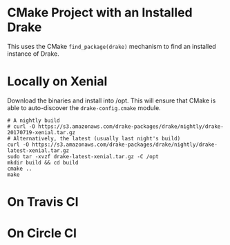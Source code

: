 # CMake Project with an Installed Drake

This uses the CMake `find_package(drake)` mechanism to find an installed instance of Drake.

# Locally on Xenial

Download the binaries and install into /opt. This will ensure that CMake is able
to auto-discover the `drake-config.cmake` module. 

```
# A nightly build
# curl -O https://s3.amazonaws.com/drake-packages/drake/nightly/drake-20170719-xenial.tar.gz
# Alternatively, the latest (usually last night's build)
curl -O https://s3.amazonaws.com/drake-packages/drake/nightly/drake-latest-xenial.tar.gz
sudo tar -xvzf drake-latest-xenial.tar.gz -C /opt
mkdir build && cd build
cmake ..
make
```

# On Travis CI

# On Circle CI


